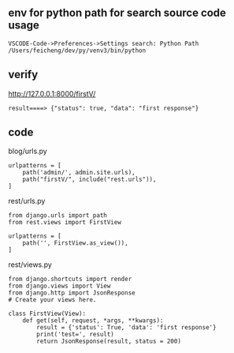 ## env for python path for search source code usage
```
VSCODE-Code->Preferences->Settings search: Python Path
/Users/feicheng/dev/py/venv3/bin/python
```

## verify
http://127.0.0.1:8000/firstV/
```
result====> {"status": true, "data": "first response"}
```

## code 
blog/urls.py
```
urlpatterns = [
    path('admin/', admin.site.urls),
    path("firstV/", include("rest.urls")),
]
``` 

rest/urls.py
```
from django.urls import path
from rest.views import FirstView

urlpatterns = [
    path('', FirstView.as_view()),
]
```

rest/views.py
```
from django.shortcuts import render
from django.views import View 
from django.http import JsonResponse
# Create your views here.

class FirstView(View):
    def get(self, request, *args, **kwargs):
        result = {'status': True, 'data': 'first response'}
        print('test=', result)
        return JsonResponse(result, status = 200)
```

